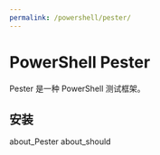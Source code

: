 ```yaml
---
permalink: /powershell/pester/
---
```


# PowerShell Pester

Pester 是一种 PowerShell 测试框架。

## 安装

about_Pester
about_should
